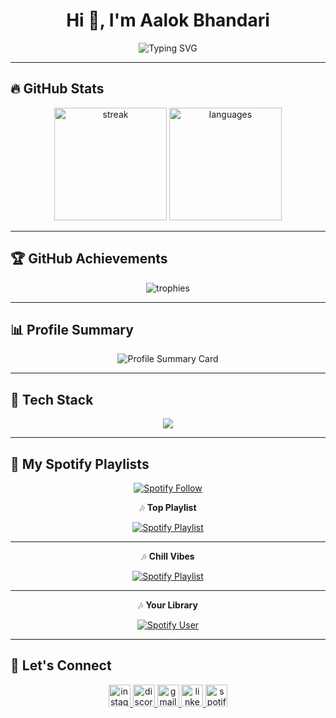 <h1 align="center">Hi 👋, I'm Aalok Bhandari</h1>

<div align="center">
  <img src="https://readme-typing-svg.demolab.com?font=Fira+Code&pause=1000&color=0CF7E9&center=true&width=435&lines=Tech+Enthusiast;BSc+CSIT+Student;Always+Learning+%F0%9F%93%9A" alt="Typing SVG" />
</div>

---

## 🔥 GitHub Stats
<div align="center">
  <img src="https://github-readme-streak-stats.herokuapp.com/?user=alokbndry10&theme=dark&hide_border=true" height="180" alt="streak" />
  <img src="https://github-readme-stats.vercel.app/api/top-langs/?username=alokbndry10&layout=compact&theme=dark&hide_border=true" height="180" alt="languages" />
</div>

---

## 🏆 GitHub Achievements
<div align="center">
  <img src="https://github-profile-trophy.vercel.app/?username=alokbndry10&theme=darkhub&no-frame=true&row=1&column=6" alt="trophies"/>
</div>

---

## 📊 Profile Summary
<div align="center">
  <img src="http://github-profile-summary-cards.vercel.app/api/cards/profile-details?username=alokbndry10&theme=merko" alt="Profile Summary Card"/>
</div>

---

## 🚀 Tech Stack
<div align="center">
  <img src="https://skillicons.dev/icons?i=html,css,js,react,nodejs,express,mongodb,mysql,java,python,c,cpp,git,github,vscode,postman,linux" />
</div>

---

## 🎵 My Spotify Playlists
<div align="center">
  <a href="https://open.spotify.com/user/m3u9wyi7rnboml7olb7zv1iyo">
    <img src="https://img.shields.io/badge/🎧%20Follow%20me%20on%20Spotify-1DB954?style=for-the-badge&logo=spotify&logoColor=white" alt="Spotify Follow"/>
  </a>
</div>

<div align="center">
  
🎶 **Top Playlist**
  
[![Spotify Playlist](https://open.spotify.com/embed/playlist/37i9dQZF1DXcBWIGoYBM5M?utm_source=generator)](https://open.spotify.com/playlist/37i9dQZF1DXcBWIGoYBM5M)

---

🎶 **Chill Vibes**
  
[![Spotify Playlist](https://open.spotify.com/embed/playlist/37i9dQZF1DX4WYpdgoIcn6?utm_source=generator)](https://open.spotify.com/playlist/37i9dQZF1DX4WYpdgoIcn6)

---

🎶 **Your Library**
  
[![Spotify User](https://img.shields.io/badge/View%20All%20Playlists-1DB954?style=for-the-badge&logo=spotify&logoColor=white)](https://open.spotify.com/user/m3u9wyi7rnboml7olb7zv1iyo)

</div>

---

## 🤝 Let's Connect
<div align="center">
  <a href="https://www.instagram.com/aalok_bhandari_10" target="_blank">
    <img src="https://img.shields.io/static/v1?message=Instagram&logo=instagram&label=&color=E4405F&logoColor=white&labelColor=&style=for-the-badge" height="35" alt="instagram logo" />
  </a>
  <a href="https://discordapp.com/users/aalokbhandari" target="_blank">
    <img src="https://img.shields.io/static/v1?message=Discord&logo=discord&label=&color=7289DA&logoColor=white&labelColor=&style=for-the-badge" height="35" alt="discord logo" />
  </a>
  <a href="mailto:aalokbhandari320@gmail.com" target="_blank">
    <img src="https://img.shields.io/static/v1?message=Gmail&logo=gmail&label=&color=D14836&logoColor=white&labelColor=&style=for-the-badge" height="35" alt="gmail logo" />
  </a>
  <a href="https://www.linkedin.com/in/aalok-bhandari-4a28b2247" target="_blank">
    <img src="https://img.shields.io/static/v1?message=LinkedIn&logo=linkedin&label=&color=0077B5&logoColor=white&labelColor=&style=for-the-badge" height="35" alt="linkedin logo" />
  </a>
  <a href="https://open.spotify.com/user/m3u9wyi7rnboml7olb7zv1iyo" target="_blank">
    <img src="https://img.shields.io/static/v1?message=Spotify&logo=spotify&label=&color=1DB954&logoColor=white&labelColor=&style=for-the-badge" height="35" alt="spotify logo" />
  </a>
</div>
